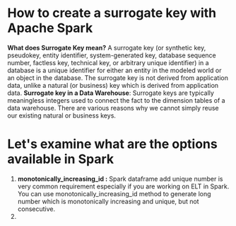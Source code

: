 # How to create a surrogate key with Apache Spark

 **What does  Surrogate Key  mean?**
 A surrogate key (or synthetic key, pseudokey, entity identifier, system-generated key, database sequence number, factless key, technical key, or arbitrary unique identifier) in a database is a unique identifier for either an entity in the modeled world or an object in the database. The surrogate key is not derived from application data, unlike a natural (or business) key which is derived from application data.
 **Surrogate key in a Data Warehouse**: Surrogate keys are typically meaningless integers used to connect the fact to the dimension tables of a data warehouse. There are various reasons why we cannot simply reuse our existing natural or business keys.

# Let's examine what are the options available in Spark

 1. **monotonically_increasing_id :** Spark dataframe add unique number is very common requirement especially if you are working on ELT in Spark. You can use monotonically_increasing_id method to generate long number which is monotonically increasing and unique, but not consecutive.
 2. 

 
 
 
<!--stackedit_data:
eyJoaXN0b3J5IjpbLTU3Njc1MDUxMSwzNjMwNDkyOTUsLTIxMj
I0NTgxMDIsLTkwOTc3NDMxMCwxMTQ3NjU0ODMsLTU1ODkwODA3
NywtMTA0ODQ3NTk0NSwtMjA4ODc0NjYxMiwtNDUyODAyMDQ0LD
YzNzIxODM4NywxMzcwNzAzMjQ1LDEwNzcyNjIyNTksMjU2NjIw
ODQ0LDEwOTYxNTI2OSwtMzk3NzM3OTM1LDIwMTY5MTExNzAsLT
EzMTA0MDE5MDAsMTYxMDE4Nzc1NSwtNjE4NTc2NzM1LC0xODA1
NjA5MDQ3XX0=
-->